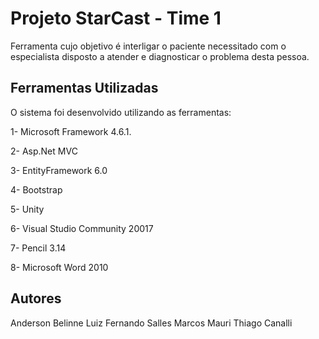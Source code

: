 # Projeto StarCast - Time 1

Ferramenta cujo objetivo é interligar o paciente necessitado com o especialista disposto a atender e diagnosticar o problema desta pessoa.

## Ferramentas Utilizadas

O sistema foi desenvolvido utilizando as ferramentas:

1-	 Microsoft Framework 4.6.1.

2-	Asp.Net MVC 

3-	EntityFramework 6.0

4-	Bootstrap 

5-	Unity

6-	Visual Studio Community 20017 

7-	Pencil 3.14

8-	Microsoft Word 2010


## Autores

Anderson Belinne
Luiz Fernando Salles
Marcos Mauri
Thiago Canalli



